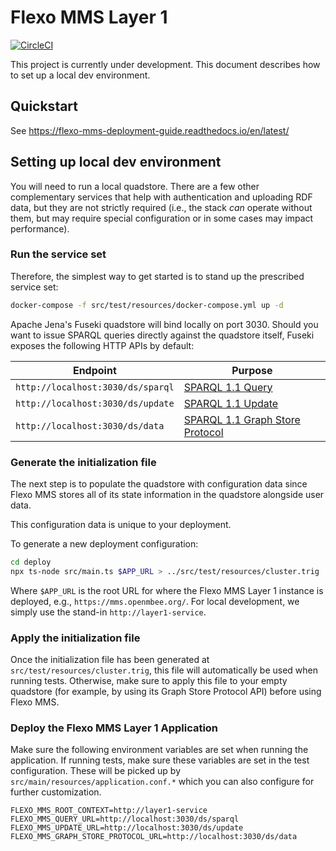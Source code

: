 # Flexo MMS Layer 1

[![CircleCI](https://circleci.com/gh/Open-MBEE/flexo-mms-layer1-service.svg?style=shield)](https://circleci.com/gh/Open-MBEE/flexo-mms-layer1-service)

This project is currently under development. This document describes how to set up a local dev environment.

## Quickstart

See https://flexo-mms-deployment-guide.readthedocs.io/en/latest/

## Setting up local dev environment

You will need to run a local quadstore. There are a few other complementary services that help with authentication and uploading RDF data, but they are not strictly required (i.e., the stack _can_ operate without them, but may require special configuration or in some cases may impact performance).


### Run the service set

Therefore, the simplest way to get started is to stand up the prescribed service set:

```bash
docker-compose -f src/test/resources/docker-compose.yml up -d
```

Apache Jena's Fuseki quadstore will bind locally on port 3030. Should you want to issue SPARQL queries directly against the quadstore itself, Fuseki exposes the following HTTP APIs by default:

| Endpoint                          | Purpose                                                                            |
| --------------------------------- | ---------------------------------------------------------------------------------- |
| `http://localhost:3030/ds/sparql` | [SPARQL 1.1 Query](https://www.w3.org/TR/sparql11-query/)                          |
| `http://localhost:3030/ds/update` | [SPARQL 1.1 Update](https://www.w3.org/TR/sparql11-update/)                        |
| `http://localhost:3030/ds/data`   | [SPARQL 1.1 Graph Store Protocol](https://www.w3.org/TR/sparql11-http-rdf-update/) |


### Generate the initialization file

The next step is to populate the quadstore with configuration data since Flexo MMS stores all of its state information in the quadstore alongside user data.

This configuration data is unique to your deployment.

[comment]: <> (and should be generated in a production environment. However, for development purposes, you can skip the steps below and instead use the pregenerated `src/test/resources/cluster.trig` file. )

To generate a new deployment configuration:
```bash
cd deploy
npx ts-node src/main.ts $APP_URL > ../src/test/resources/cluster.trig
```

Where `$APP_URL` is the root URL for where the Flexo MMS Layer 1 instance is deployed, e.g., `https://mms.openmbee.org/`. For local development, we simply use the stand-in `http://layer1-service`.


### Apply the initialization file

Once the initialization file has been generated at `src/test/resources/cluster.trig`, this file will automatically be used when running tests. Otherwise, make sure to apply this file to your empty quadstore (for example, by using its Graph Store Protocol API) before using Flexo MMS.


### Deploy the Flexo MMS Layer 1 Application

Make sure the following environment variables are set when running the application. If running tests, make sure these variables are set in the test configuration. These will be picked up by `src/main/resources/application.conf.*` which you can also configure for further customization. 

```shell
FLEXO_MMS_ROOT_CONTEXT=http://layer1-service
FLEXO_MMS_QUERY_URL=http://localhost:3030/ds/sparql
FLEXO_MMS_UPDATE_URL=http://localhost:3030/ds/update
FLEXO_MMS_GRAPH_STORE_PROTOCOL_URL=http://localhost:3030/ds/data
```

[comment]: <> (This repo provides some scripts under [`service/`]&#40;./service&#41; that will setup a Blazegraph docker container for you and preload it with an initialization graph.)

[comment]: <> (```bash)

[comment]: <> (cd service)

[comment]: <> (./start.sh)

[comment]: <> (```)

[comment]: <> (> Re-run `start.sh` to restart the Blazegraph container and reset all its data.)

[comment]: <> (Confirm the quadstore is online by opening http://localhost:8081/bigdata/#query .)

[comment]: <> (The source code for the service is under [`mms/`]&#40;./mms&#41;. You will need to set the following environment variables in the run configuration for the Kotlin project &#40;method varies depending on IDE&#41;.)



[comment]: <> (**Example Environment variables:**)

[comment]: <> (```shell)

[comment]: <> (# if using the default blazegraph docker container scripts in `service/`:)

[comment]: <> (FLEXO_MMS_STORE_QUERY=http://localhost:8081/bigdata/namespace/kb/sparql)

[comment]: <> (FLEXO_MMS_STORE_UPDATE=http://localhost:8081/bigdata/namespace/kb/sparql)

[comment]: <> (```)

[comment]: <> (Run the project and send a test request thru curl to verify the service is online:)

[comment]: <> (```shell)

[comment]: <> (curl http://localhost:8080/)

[comment]: <> (```)


[comment]: <> (## Inspecting the graph)

[comment]: <> (Blazegraphs built-in SPARQL query interface is not the friendliest, so developers may prefer another SPARQL tool. There is a large ecosystem of SPARQL tooling available for authoring queries and visualizing the results. For now, you can try out [YASGUI]&#40;https://github.com/TriplyDB/Yasgui&#41; &#40;for easy setup, try using [this docker image]&#40;https://hub.docker.com/r/erikap/yasgui&#41;&#41;. More detailed instructions to come.)


[comment]: <> (## Testing the APIs)

[comment]: <> (We are using [Postman]&#40;https://www.postman.com/&#41; to document, generate and submit HTTP requests to the service for development and testing. An exported Postman collection file can be found here: [resource/crud.postman_collection.json]&#40;resource/crud.postman_collection.json&#41; ; import this file into your Postman application to get started.)
